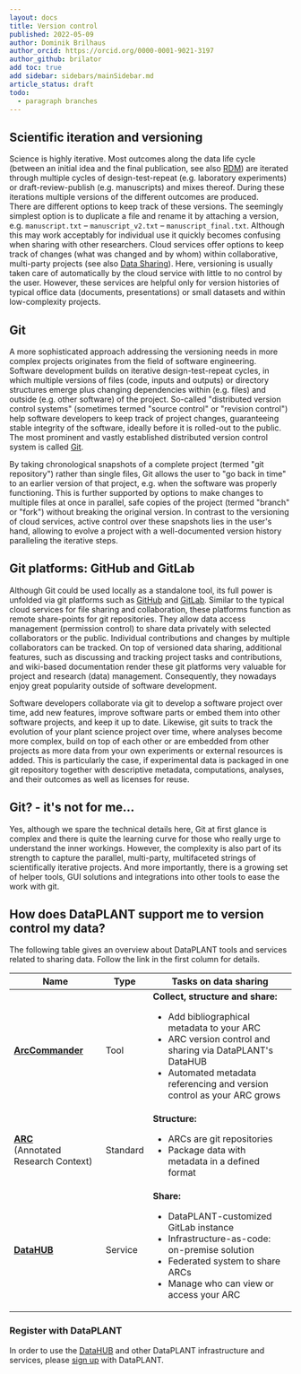 ```yaml
---
layout: docs
title: Version control
published: 2022-05-09
author: Dominik Brilhaus
author_orcid: https://orcid.org/0000-0001-9021-3197
author_github: brilator
add toc: true
add sidebar: sidebars/mainSidebar.md
article_status: draft
todo:
  - paragraph branches
---
```


## Scientific iteration and versioning

Science is highly iterative. Most outcomes along the data life cycle (between an initial idea and the final publication, see also [RDM][KB-RDM]) are iterated through multiple cycles of design-test-repeat (e.g. laboratory experiments) or draft-review-publish (e.g. manuscripts) and mixes thereof. During these iterations multiple versions of the different outcomes are produced.  
There are different options to keep track of these versions. The seemingly simplest option is to duplicate a file and rename it by attaching a version, e.g. `manuscript.txt` &ndash; `manuscript_v2.txt` &ndash; `manuscript_final.txt`. Although this may work acceptably for individual use it quickly becomes confusing when sharing with other researchers. Cloud services offer options to keep track of changes (what was changed and by whom) within collaborative, multi-party projects (see also [Data Sharing][KB-DataSharing]). Here, versioning is usually taken care of automatically by the cloud service with little to no control by the user. However, these services are helpful only for version histories of typical office data (documents, presentations) or small datasets and within low-complexity projects.

## Git

A more sophisticated approach addressing the versioning needs in more complex projects originates from the field of software engineering. Software development builds on iterative design-test-repeat cycles, in which multiple versions of files (code, inputs and outputs) or directory structures emerge plus changing dependencies within (e.g. files) and outside (e.g. other software) of the project. So-called "distributed version control systems" (sometimes termed "source control" or "revision control") help software developers to keep track of project changes, guaranteeing stable integrity of the software, ideally before it is rolled-out to the public. The most prominent and vastly established distributed version control system is called [Git][Git].  

By taking chronological snapshots of a complete project (termed "git repository") rather than single files, Git allows the user to "go back in time" to an earlier version of that project, e.g. when the software was properly functioning. This is further supported by options to make changes to multiple files at once in parallel, safe copies of the project (termed "branch" or "fork") without breaking the original version. In contrast to the versioning of cloud services, active control over these snapshots lies in the user's hand, allowing to evolve a project with a well-documented version history paralleling the iterative steps.

## Git platforms: GitHub and GitLab

Although Git could be used locally as a standalone tool, its full power is unfolded via git platforms such as [GitHub] and [GitLab]. Similar to the typical cloud services for file sharing and collaboration, these platforms function as remote share-points for git repositories. They allow data access management (permission control) to share data privately with selected collaborators or the public. Individual contributions and changes by multiple collaborators can be tracked. On top of versioned data sharing, additional features, such as discussing and tracking project tasks and contributions, and wiki-based documentation render these git platforms very valuable for project and research (data) management. Consequently, they nowadays enjoy great popularity outside of software development.

Software developers collaborate via git to develop a software project over time, add new features, improve software parts or embed them into other software projects, and keep it up to date. Likewise, git suits to track the evolution of your plant science project over time,  where analyses become more complex, build on top of each other or are embedded from other projects as more data from your own experiments or external resources is added. This is particularly the case, if experimental data is packaged in one git repository together with descriptive metadata, computations, analyses, and their outcomes as well as licenses for reuse.

## Git? - it's not for me...

Yes, although we spare the technical details here, Git at first glance is complex and there is quite the learning curve for those who really urge to understand the inner workings. However, the complexity is also part of its strength to capture the parallel, multi-party, multifaceted strings of scientifically iterative projects. And more importantly, there is a growing set of helper tools, GUI solutions and integrations into other tools to ease the work with git.

## How does DataPLANT support me to version control my data?

The following table gives an overview about DataPLANT tools and services related to sharing data. Follow the link in the first column for details.

Name | Type | Tasks on data sharing
----------------|-----------|------------------
**[ArcCommander][ArcCommander]** | Tool | **Collect, structure and share:** <ul><li>Add bibliographical metadata to your ARC</li><li>ARC version control and sharing via DataPLANT's DataHUB</li><li>Automated metadata referencing and version control as your ARC grows</li></ul>
**[ARC][KB-ARC]**  <br> (Annotated Research Context) | Standard | **Structure:** <ul><li>ARCs are git repositories</li><li>Package data with metadata in a defined format</li></ul>
**[DataHUB][KB-datahub]** | Service | **Share:** <ul><li>DataPLANT-customized GitLab instance</li><li>Infrastructure-as-code: on-premise solution</li><li>Federated system to share ARCs</li><li>Manage who can view or access your ARC</li></ul>
<!-- - Replace arcCommander link with KB link (once available) -->

### Register with DataPLANT

In order to use the [DataHUB][DataHUB] and other DataPLANT infrastructure and services, please [sign up][Registration] with DataPLANT.  

<!-- Knowledgebase Cross-references -->

[KB-FAIR]: ./FAIRDataPrinciples.html "FAIR Data principles"
[KB-Metadata]: ./metadata.html "Metadata"
[KB-ARC]: ./AnnotatedResearchContext.html "Annotated Research Context"
[KB-RDM]: ./ResearchDataManagement.html "Research Data Management"
[KB-DataSharing]: ./datasharing.html "Data Sharing"
[KB-datahub]: ./datahub.html "DataPLANT DataHUB"

<!-- DataPLANT web links -->

[Registration]: <https://register.nfdi4plants.org/> "DataPLANT Registration"
[DataHUB]: <https://git.nfdi4plants.org> "ARC DataHUB"
[ArcCommander]: <https://github.com/nfdi4plants/arcCommander/wiki> "ArcCommander Wiki"

<!-- Reference web links -->

[Git]: <https://git-scm.com> "Git"
[GitLab]: <https://gitlab.com> "GitLab"
[GitHub]: <https://github.com> "GitHub"
